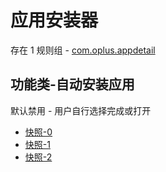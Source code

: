 # 应用安装器

存在 1 规则组 - [com.oplus.appdetail](/src/apps/com.oplus.appdetail.ts)

## 功能类-自动安装应用

默认禁用 - 用户自行选择完成或打开

- [快照-0](https://i.gkd.li/import/13038560)
- [快照-1](https://i.gkd.li/import/13054204)
- [快照-2](https://i.gkd.li/import/13038570)
